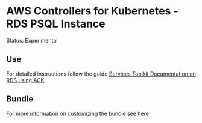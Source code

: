 # AWS Controllers for Kubernetes - RDS PSQL Instance

Status: Experimental

## Use

For detailed instructions follow the guide [Services Toolkit Documentation on RDS using ACK](https://docs.vmware.com/en/draft/Services-Toolkit-for-VMware-Tanzu-Application-Platform/0.7/svc-tlk/GUID-usecases-consuming_aws_rds_with_ack.html)

## Bundle

For more information on customizing the bundle see [here](../../../bundles/amazon/ack/rds)
